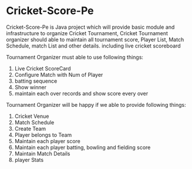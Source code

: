 # Cricket-Score-Pe
Cricket-Score-Pe is Java project which will provide basic module and infrastructure to organize Cricket Tournament,  Cricket Tournament organizer should able to maintain all tournament score, Player List, Match Schedule, match List and other details. including live cricket scoreboard 

Tournament Organizer must able to use following things:
1. Live Cricket ScoreCard
2. Configure Match with Num of Player
3. batting sequence
4. Show winner
5. maintain each over records and show score every over

Tournament Organizer will be happy if we  able to provide following things:
1. Cricket Venue
2. Match Schedule
3. Create Team
4. Player belongs to Team
5. Maintain each player score
6. Maintain each player batting, bowling and fielding score
7. Maintain Match Details
8. player Stats


